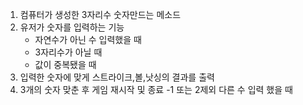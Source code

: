 1. 컴퓨터가 생성한 3자리수 숫자만드는 메소드
2. 유저가 숫자를 입력하는 기능
    - 자연수가 아닌 수 입력했을 때
    - 3자리수가 아닐 때
    - 값이 중복됐을 때
3. 입력한 숫자에 맞게 스트라이크,볼,낫싱의 결과를 출력 
4. 3개의 숫자 맞춘 후 게임 재시작 및 종료
   -1 또는 2제외 다른 수 입력 했을 때